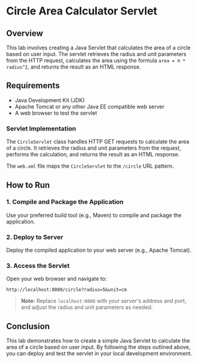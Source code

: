 # Circle Area Calculator Servlet

## Overview

This lab involves creating a Java Servlet that calculates the area of a circle based on user input. The servlet retrieves the radius and unit parameters from the HTTP request, calculates the area using the formula `area = π * radius^2`, and returns the result as an HTML response.

## Requirements

- Java Development Kit (JDK)
- Apache Tomcat or any other Java EE compatible web server
- A web browser to test the servlet

### Servlet Implementation

The `CircleServlet` class handles HTTP GET requests to calculate the area of a circle. It retrieves the radius and unit parameters from the request, performs the calculation, and returns the result as an HTML response.

The `web.xml` file maps the `CircleServlet` to the `/circle` URL pattern.

## How to Run

### 1. Compile and Package the Application
Use your preferred build tool (e.g., Maven) to compile and package the application.

### 2. Deploy to Server
Deploy the compiled application to your web server (e.g., Apache Tomcat).

### 3. Access the Servlet
Open your web browser and navigate to:
```
http://localhost:8080/circle?radius=5&unit=cm
```

> **Note:** Replace `localhost:8080` with your server's address and port, and adjust the radius and unit parameters as needed.

## Conclusion

This lab demonstrates how to create a simple Java Servlet to calculate the area of a circle based on user input. By following the steps outlined above, you can deploy and test the servlet in your local development environment.